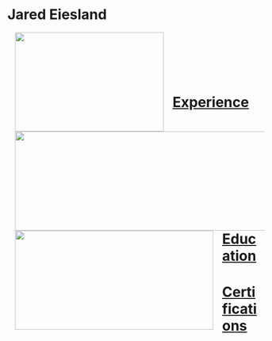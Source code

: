 # Jared Eiesland
<html>
  <Body>
                  
   <p><img style="padding: 0 15px; float: left;" 
            src ="https://i.imgur.com/Uai8sk0.jpg" 
            width="300" height="200"
            ALIGN="Left"/>          </p>
     
   <p><img style="padding: 0 15px; float: Left;" 
            src ="https://i.imgur.com/pI9Yf3d.jpg" 
            width="600" height="200"
            ALIGN="Left"/>         </p>
  
   <p><img style="padding: 0 15px; float: Left;" 
            src ="https://i.imgur.com/JZI2hPi.gif" 
            width="400" height="200"
            ALIGN="Left"/></p>
     
        
    
   </br>
    </br>
    </br>
    </br>
    </br>
   <h1><a href="https://github.com/jaredeiesland/Curriculum-Vitae/blob/master/Experience.md#jared-eiesland---experience">Experience</a></h1>
     <h1><a href="https://github.com/jaredeiesland/Curriculum-Vitae/blob/master/Education.md#jared-eiesland---education">Education</a></h1>
         <h1><a href="https://github.com/jaredeiesland/Curriculum-Vitae/blob/master/Certifications.md#jared-eiesland---certifications">Certifications</a></h1>
    
   </body>
  </html>

